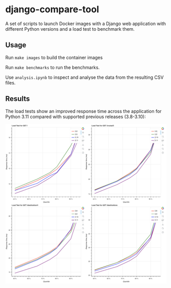 # django-compare-tool

A set of scripts to launch Docker images with a Django web application with different Python versions and a load test to benchmark them.

## Usage

Run `make images` to build the container images

Run `make benchmarks` to run the benchmarks.

Use `analysis.ipynb` to inspect and analyse the data from the resulting CSV files.

## Results

The load tests show an improved response time across the application for Python 3.11 compared with supported previous releases (3.8-3.10):

![results graphs](results.png)
